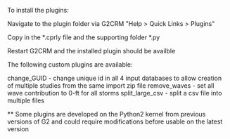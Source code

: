 To install the plugins:

  Navigate to the plugin folder via G2CRM "Help > Quick Links > Plugins"

  Copy in the *.cprly file and the supporting folder *.py

  Restart G2CRM and the installed plugin should be availble

The following custom plugins are available:

  change_GUID - change unique id in all 4 input databases to allow creation of multiple studies from the same import zip file
  remove_waves - set all wave contribution to 0-ft for all storms
  split_large_csv - split a csv file into multiple files

** Some plugins are developed on the Python2 kernel from previous versions of G2 and could require modifications before usable on the latest version